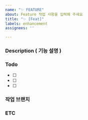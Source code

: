 ```yaml
---
name: "✨ FEATURE"
about: Feature 작업 사항을 입력해 주세요
title: "✨ [Feat]"
labels: enhancement
assignees: ''

---
```


### Description ( 기능 설명 )


### Todo

- [ ]
- [ ]
- [ ]

### 작업 브랜치

### ETC
